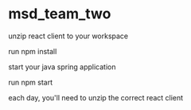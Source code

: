 # msd_team_two

unzip react client to your workspace

run npm install

start your java spring application

run npm start

each day, you'll need to unzip the correct react client
